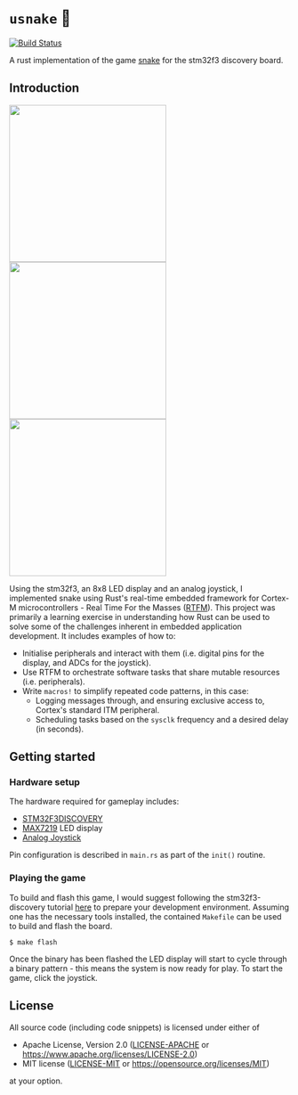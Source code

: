 # `usnake` :snake:
[![Build Status](https://travis-ci.org/arosspope/usnake.svg?branch=master)](https://travis-ci.org/arosspope/usnake)

A rust implementation of the game [snake](https://en.wikipedia.org/wiki/Snake_(video_game_genre)) for the stm32f3 discovery board.

## Introduction

<p align="left">
  <img src="https://i.imgur.com/yKoJNrH.jpg" width="282" />
  <img src="https://imgur.com/hd1DQau.gif" width="282" />
  <img src="https://i.imgur.com/KStC0xQ.jpg" width="282" />
</p>

Using the stm32f3, an 8x8 LED display and an analog joystick, I implemented snake using Rust's real-time embedded framework for Cortex-M microcontrollers - Real Time For the Masses ([RTFM](https://github.com/rtfm-rs/cortex-m-rtfm)). This project was primarily a learning exercise in understanding how Rust can be used to solve some of the challenges inherent in embedded application development. It includes examples of how to:

- Initialise peripherals and interact with them (i.e. digital pins for the display, and ADCs for the joystick).
- Use RTFM to orchestrate software tasks that share mutable resources (i.e. peripherals).
- Write `macros!` to simplify repeated code patterns, in this case:
    * Logging messages through, and ensuring exclusive access to, Cortex's standard ITM peripheral.
    * Scheduling tasks based on the `sysclk` frequency and a desired delay (in seconds).

## Getting started
### Hardware setup
The hardware required for gameplay includes:
* [STM32F3DISCOVERY](https://www.st.com/en/evaluation-tools/stm32f3discovery.html)
* [MAX7219](https://core-electronics.com.au/max7219-serial-dot-matrix-display-module.html) LED display
* [Analog Joystick](https://www.jaycar.com.au/arduino-compatible-x-and-y-axis-joystick-module/p/XC4422)

Pin configuration is described in `main.rs` as part of the `init()` routine.

### Playing the game
To build and flash this game, I would suggest following the stm32f3-discovery tutorial [here](https://rust-embedded.github.io/discovery/03-setup/index.html) to prepare your development environment. Assuming one has the necessary tools installed, the contained `Makefile` can be used to build and flash the board.
```
$ make flash
```
Once the binary has been flashed the LED display will start to cycle through a binary pattern - this means the system is now ready for play. To start the game, click the joystick.

## License

All source code (including code snippets) is licensed under either of

- Apache License, Version 2.0 ([LICENSE-APACHE](LICENSE-APACHE) or https://www.apache.org/licenses/LICENSE-2.0)
- MIT license ([LICENSE-MIT](LICENSE-MIT) or https://opensource.org/licenses/MIT)

at your option.
